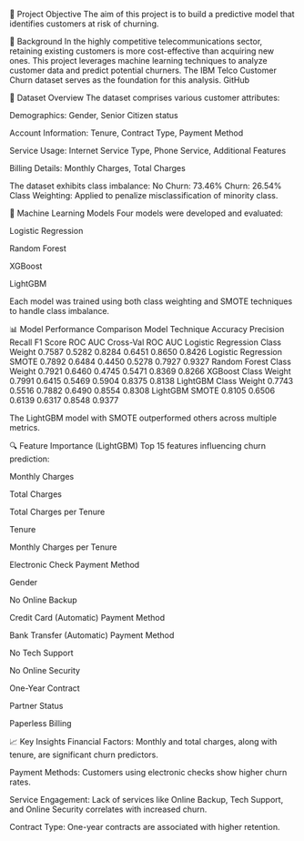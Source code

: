 🎯 Project Objective
The aim of this project is to build a predictive model that identifies customers at risk of churning. 

📝 Background
In the highly competitive telecommunications sector, retaining existing customers is more cost-effective than acquiring new ones. This project leverages machine learning techniques to analyze customer data and predict potential churners. The IBM Telco Customer Churn dataset serves as the foundation for this analysis.
GitHub

📂 Dataset Overview
The dataset comprises various customer attributes:

Demographics: Gender, Senior Citizen status

Account Information: Tenure, Contract Type, Payment Method

Service Usage: Internet Service Type, Phone Service, Additional Features

Billing Details: Monthly Charges, Total Charges

The dataset exhibits class imbalance:
No Churn: 73.46%
Churn: 26.54%
Class Weighting: Applied to penalize misclassification of minority class.

🤖 Machine Learning Models
Four models were developed and evaluated:

Logistic Regression

Random Forest

XGBoost

LightGBM

Each model was trained using both class weighting and SMOTE techniques to handle class imbalance.

📊 Model Performance Comparison
Model	Technique	Accuracy	Precision	Recall	F1 Score	ROC AUC	Cross-Val ROC AUC
Logistic Regression	Class Weight	0.7587	0.5282	0.8284	0.6451	0.8650	0.8426
Logistic Regression	SMOTE	0.7892	0.6484	0.4450	0.5278	0.7927	0.9327
Random Forest	Class Weight	0.7921	0.6460	0.4745	0.5471	0.8369	0.8266
XGBoost	Class Weight	0.7991	0.6415	0.5469	0.5904	0.8375	0.8138
LightGBM	Class Weight	0.7743	0.5516	0.7882	0.6490	0.8554	0.8308
LightGBM	SMOTE	0.8105	0.6506	0.6139	0.6317	0.8548	0.9377

The LightGBM model with SMOTE outperformed others across multiple metrics.

🔍 Feature Importance (LightGBM)
Top 15 features influencing churn prediction:

Monthly Charges

Total Charges

Total Charges per Tenure

Tenure

Monthly Charges per Tenure

Electronic Check Payment Method

Gender

No Online Backup

Credit Card (Automatic) Payment Method

Bank Transfer (Automatic) Payment Method

No Tech Support

No Online Security

One-Year Contract

Partner Status

Paperless Billing

📈 Key Insights
Financial Factors: Monthly and total charges, along with tenure, are significant churn predictors.

Payment Methods: Customers using electronic checks show higher churn rates.

Service Engagement: Lack of services like Online Backup, Tech Support, and Online Security correlates with increased churn.

Contract Type: One-year contracts are associated with higher retention.
